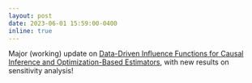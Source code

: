 ```yaml
---
layout: post
date: 2023-06-01 15:59:00-0400
inline: true
---
```


Major (working) update on [Data-Driven Influence Functions for Causal Inference and Optimization-Based Estimators](https://drive.google.com/file/d/1MNgPFMf7ABDqhfmq2hnlx7p_q0So60ei/view?usp=share_link), with new results on sensitivity analysis! 